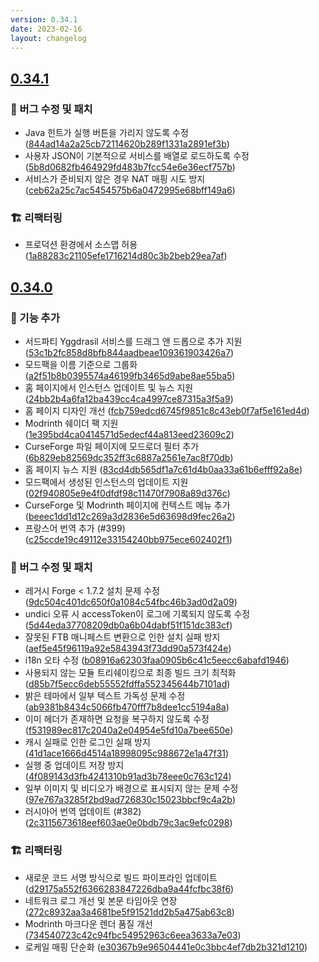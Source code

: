 ```yaml
---
version: 0.34.1
date: 2023-02-16
layout: changelog
---
```

## [0.34.1](#0.34.1)
### 🐛 버그 수정 및 패치

- Java 힌트가 실행 버튼을 가리지 않도록 수정 ([844ad14a2a25cb72114620b289f1331a2891ef3b](https://github.com/Voxelum/x-minecraft-launcher/commit/844ad14a2a25cb72114620b289f1331a2891ef3b))
- 사용자 JSON이 기본적으로 서비스를 배열로 로드하도록 수정 ([5b8d0682fb464929fd483b7fcc54e6e36ecf757b](https://github.com/Voxelum/x-minecraft-launcher/commit/5b8d0682fb464929fd483b7fcc54e6e36ecf757b))
- 서비스가 준비되지 않은 경우 NAT 매핑 시도 방지 ([ceb62a25c7ac5454575b6a0472995e68bff149a6](https://github.com/Voxelum/x-minecraft-launcher/commit/ceb62a25c7ac5454575b6a0472995e68bff149a6))

### 🏗️ 리팩터링

- 프로덕션 환경에서 소스맵 허용 ([1a88283c21105efe1716214d80c3b2beb29ea7af](https://github.com/Voxelum/x-minecraft-launcher/commit/1a88283c21105efe1716214d80c3b2beb29ea7af))


## [0.34.0](#0.34.0)
### 🚀 기능 추가

- 서드파티 Yggdrasil 서비스를 드래그 앤 드롭으로 추가 지원 ([53c1b2fc858d8bfb844aadbeae109361903426a7](https://github.com/Voxelum/x-minecraft-launcher/commit/53c1b2fc858d8bfb844aadbeae109361903426a7))
- 모드팩을 이름 기준으로 그룹화 ([a2f51b8b0395574a46199fb3465d9abe8ae55ba5](https://github.com/Voxelum/x-minecraft-launcher/commit/a2f51b8b0395574a46199fb3465d9abe8ae55ba5))
- 홈 페이지에서 인스턴스 업데이트 및 뉴스 지원 ([24bb2b4a6fa12ba439cc4ca4997ce87315a3f5a9](https://github.com/Voxelum/x-minecraft-launcher/commit/24bb2b4a6fa12ba439cc4ca4997ce87315a3f5a9))
- 홈 페이지 디자인 개선 ([fcb759edcd6745f9851c8c43eb0f7af5e161ed4d](https://github.com/Voxelum/x-minecraft-launcher/commit/fcb759edcd6745f9851c8c43eb0f7af5e161ed4d))
- Modrinth 쉐이더 팩 지원 ([1e395bd4ca0414571d5edecf44a813eed23609c2](https://github.com/Voxelum/x-minecraft-launcher/commit/1e395bd4ca0414571d5edecf44a813eed23609c2))
- CurseForge 파일 페이지에 모드로더 필터 추가 ([6b829eb82569dc352ff3c6887a2561e7ac8f70db](https://github.com/Voxelum/x-minecraft-launcher/commit/6b829eb82569dc352ff3c6887a2561e7ac8f70db))
- 홈 페이지 뉴스 지원 ([83cd4db565df1a7c61d4b0aa33a61b6efff92a8e](https://github.com/Voxelum/x-minecraft-launcher/commit/83cd4db565df1a7c61d4b0aa33a61b6efff92a8e))
- 모드팩에서 생성된 인스턴스의 업데이트 지원 ([02f940805e9e4f0dfdf98c11470f7908a89d376c](https://github.com/Voxelum/x-minecraft-launcher/commit/02f940805e9e4f0dfdf98c11470f7908a89d376c))
- CurseForge 및 Modrinth 페이지에 컨텍스트 메뉴 추가 ([beeec1dd1d12c269a3d2836e5d63698d9fec26a2](https://github.com/Voxelum/x-minecraft-launcher/commit/beeec1dd1d12c269a3d2836e5d63698d9fec26a2))
- 프랑스어 번역 추가 (#399) ([c25ccde19c49112e33154240bb975ece602402f1](https://github.com/Voxelum/x-minecraft-launcher/commit/c25ccde19c49112e33154240bb975ece602402f1))

### 🐛 버그 수정 및 패치

- 레거시 Forge < 1.7.2 설치 문제 수정 ([9dc504c401dc650f0a1084c54fbc46b3ad0d2a09](https://github.com/Voxelum/x-minecraft-launcher/commit/9dc504c401dc650f0a1084c54fbc46b3ad0d2a09))
- undici 오류 시 accessToken이 로그에 기록되지 않도록 수정 ([5d44eda37708209db0a6b04dabf51f151dc383cf](https://github.com/Voxelum/x-minecraft-launcher/commit/5d44eda37708209db0a6b04dabf51f151dc383cf))
- 잘못된 FTB 매니페스트 변환으로 인한 설치 실패 방지 ([aef5e45f96119a92e5843943f73dd90a573f424e](https://github.com/Voxelum/x-minecraft-launcher/commit/aef5e45f96119a92e5843943f73dd90a573f424e))
- i18n 오타 수정 ([b08916a62303faa0905b6c41c5eecc6abafd1946](https://github.com/Voxelum/x-minecraft-launcher/commit/b08916a62303faa0905b6c41c5eecc6abafd1946))
- 사용되지 않는 모듈 트리쉐이킹으로 최종 빌드 크기 최적화 ([d85b7f5ecc6deb55552fdffa552345644b7101ad](https://github.com/Voxelum/x-minecraft-launcher/commit/d85b7f5ecc6deb55552fdffa552345644b7101ad))
- 밝은 테마에서 일부 텍스트 가독성 문제 수정 ([ab9381b8434c5066fb470fff7b8dee1cc5194a8a](https://github.com/Voxelum/x-minecraft-launcher/commit/ab9381b8434c5066fb470fff7b8dee1cc5194a8a))
- 이미 헤더가 존재하면 요청을 복구하지 않도록 수정 ([f531989ec817c2040a2e04954e5fd10a7bee650e](https://github.com/Voxelum/x-minecraft-launcher/commit/f531989ec817c2040a2e04954e5fd10a7bee650e))
- 캐시 실패로 인한 로그인 실패 방지 ([41d1ace1666d4514a18998095c988672e1a47f31](https://github.com/Voxelum/x-minecraft-launcher/commit/41d1ace1666d4514a18998095c988672e1a47f31))
- 실행 중 업데이트 저장 방지 ([4f089143d3fb4241310b91ad3b78eee0c763c124](https://github.com/Voxelum/x-minecraft-launcher/commit/4f089143d3fb4241310b91ad3b78eee0c763c124))
- 일부 이미지 및 비디오가 배경으로 표시되지 않는 문제 수정 ([97e767a3285f2bd9ad726830c15023bbcf9c4a2b](https://github.com/Voxelum/x-minecraft-launcher/commit/97e767a3285f2bd9ad726830c15023bbcf9c4a2b))
- 러시아어 번역 업데이트 (#382) ([2c3115673618eef603ae0e0bdb79c3ac9efc0298](https://github.com/Voxelum/x-minecraft-launcher/commit/2c3115673618eef603ae0e0bdb79c3ac9efc0298))

### 🏗️ 리팩터링

- 새로운 코드 서명 방식으로 빌드 파이프라인 업데이트 ([d29175a552f6366283847226dba9a44fcfbc38f6](https://github.com/Voxelum/x-minecraft-launcher/commit/d29175a552f6366283847226dba9a44fcfbc38f6))
- 네트워크 로그 개선 및 본문 타임아웃 연장 ([272c8932aa3a4681be5f91521dd2b5a475ab63c8](https://github.com/Voxelum/x-minecraft-launcher/commit/272c8932aa3a4681be5f91521dd2b5a475ab63c8))
- Modrinth 마크다운 렌더 품질 개선 ([734540723c42c94fbc54952963c6eea3633a7e03](https://github.com/Voxelum/x-minecraft-launcher/commit/734540723c42c94fbc54952963c6eea3633a7e03))
- 로케일 매핑 단순화 ([e30367b9e96504441e0c3bbc4ef7db2b321d1210](https://github.com/Voxelum/x-minecraft-launcher/commit/e30367b9e96504441e0c3bbc4ef7db2b321d1210))
